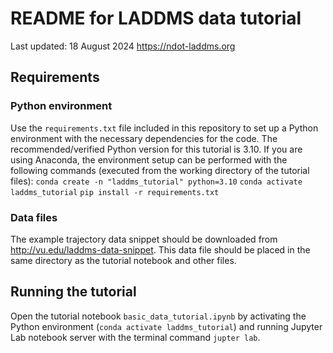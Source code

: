 # README for LADDMS data tutorial
Last updated: 18 August 2024
https://ndot-laddms.org

## Requirements

### Python environment
Use the `requirements.txt` file included in this repository to set up a Python environment with the necessary dependencies for the code. The recommended/verified Python version for this tutorial is 3.10. If you are using Anaconda, the environment setup can be performed with the following commands (executed from the working directory of the tutorial files): 
`conda create -n "laddms_tutorial" python=3.10`
`conda activate laddms_tutorial`
`pip install -r requirements.txt`

### Data files
The example trajectory data snippet should be downloaded from http://vu.edu/laddms-data-snippet. This data file should be placed in the same directory as the tutorial notebook and other files.

## Running the tutorial
Open the tutorial notebook `basic_data_tutorial.ipynb` by activating the Python environment (`conda activate laddms_tutorial`) and running Jupyter Lab notebook server with the terminal command `jupter lab`.
